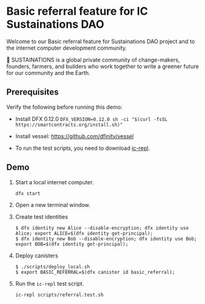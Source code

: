 # Basic referral feature for IC Sustainations DAO

Welcome to our Basic referral feature for Sustainations DAO project and to the internet computer development community.

💚 SUSTAINATIONS is a global private community of change-makers, founders, farmers, and builders who work together to write a greener future for our community and the Earth.

## Prerequisites

Verify the following before running this demo:

* Install DFX 0.12.0 `DFX_VERSION=0.12.0 sh -ci "$(curl -fsSL https://smartcontracts.org/install.sh)"`
* Install vessel: https://github.com/dfinity/vessel

* To run the test scripts, you need to download [ic-repl](https://github.com/chenyan2002/ic-repl/releases).

## Demo

1. Start a local internet computer.

   ```text
   dfx start
   ```

1. Open a new terminal window.

1. Create test identities

   ```text
   $ dfx identity new Alice --disable-encryption; dfx identity use Alice; export ALICE=$(dfx identity get-principal);
   $ dfx identity new Bob --disable-encryption; dfx identity use Bob; export BOB=$(dfx identity get-principal);
   ```

1. Deploy canisters

    ```text
   $ ./scripts/deploy_local.sh
   $ export BASIC_REFERRAL=$(dfx canister id basic_referral);
   ```

1. Run the `ic-repl` test script.

   ```text
   ic-repl scripts/referral.test.sh
   ```
